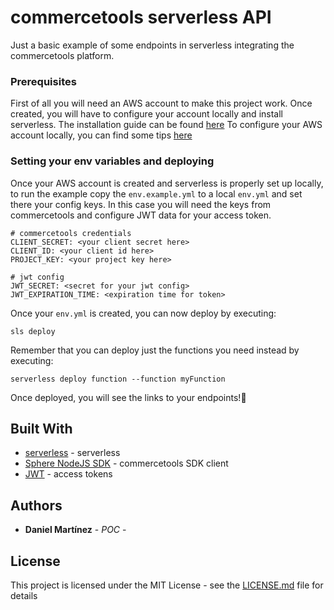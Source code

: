 # commercetools serverless API

Just a basic example of some endpoints in serverless integrating the commercetools platform.


### Prerequisites

First of all you will need an AWS account to make this project work. Once created, you will have to configure your account locally and install serverless.
The installation guide can be found [here](https://serverless.com/framework/docs/providers/aws/guide/installation/)
To configure your AWS account locally, you can find some tips [here](https://serverless.com/framework/docs/providers/aws/guide/credentials/)

### Setting your env variables and deploying

Once your AWS account is created and serverless is properly set up locally, to run the example copy the `env.example.yml` to a local `env.yml` and set there your config keys. In this case you will need the keys from commercetools and configure JWT data for your access token.

```
# commercetools credentials
CLIENT_SECRET: <your client secret here>
CLIENT_ID: <your client id here>
PROJECT_KEY: <your project key here>

# jwt config
JWT_SECRET: <secret for your jwt config>
JWT_EXPIRATION_TIME: <expiration time for token>
```

Once your `env.yml` is created, you can now deploy by executing:
```
sls deploy
```

Remember that you can deploy just the functions you need instead by executing:

```
serverless deploy function --function myFunction
```

Once deployed, you will see the links to your endpoints!🎉

## Built With

* [serverless](https://serverless.com/framework/docs/providers/aws/guide/intro/) - serverless
* [Sphere NodeJS SDK](https://github.com/sphereio/sphere-node-sdk) - commercetools SDK client
* [JWT](https://jwt.io/) - access tokens



## Authors

* **Daniel Martínez** - *POC* -


## License

This project is licensed under the MIT License - see the [LICENSE.md](LICENSE.md) file for details

